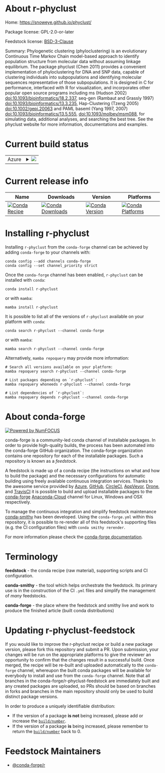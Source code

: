 About r-phyclust
================

Home: https://snoweye.github.io/phyclust/

Package license: GPL-2.0-or-later

Feedstock license: [BSD-3-Clause](https://github.com/conda-forge/r-phyclust-feedstock/blob/main/LICENSE.txt)

Summary: Phylogenetic clustering (phyloclustering) is an evolutionary Continuous Time Markov Chain model-based approach to identify population structure from molecular data without assuming linkage equilibrium. The package phyclust (Chen 2011) provides a convenient implementation of phyloclustering for DNA and SNP data, capable of clustering individuals into subpopulations and identifying molecular sequences representative of those subpopulations. It is designed in C for performance, interfaced with R for visualization, and incorporates other popular open source programs including ms (Hudson 2002) <doi:10.1093/bioinformatics/18.2.337>, seq-gen (Rambaut and Grassly 1997) <doi:10.1093/bioinformatics/13.3.235>, Hap-Clustering (Tzeng 2005) <doi:10.1002/gepi.20063> and PAML baseml (Yang 1997, 2007) <doi:10.1093/bioinformatics/13.5.555>, <doi:10.1093/molbev/msm088>, for simulating data, additional analyses, and searching the best tree. See the phyclust website for more information, documentations and examples.

Current build status
====================


<table>
    
  <tr>
    <td>Azure</td>
    <td>
      <details>
        <summary>
          <a href="https://dev.azure.com/conda-forge/feedstock-builds/_build/latest?definitionId=12983&branchName=main">
            <img src="https://dev.azure.com/conda-forge/feedstock-builds/_apis/build/status/r-phyclust-feedstock?branchName=main">
          </a>
        </summary>
        <table>
          <thead><tr><th>Variant</th><th>Status</th></tr></thead>
          <tbody><tr>
              <td>linux_64_r_base4.1</td>
              <td>
                <a href="https://dev.azure.com/conda-forge/feedstock-builds/_build/latest?definitionId=12983&branchName=main">
                  <img src="https://dev.azure.com/conda-forge/feedstock-builds/_apis/build/status/r-phyclust-feedstock?branchName=main&jobName=linux&configuration=linux_64_r_base4.1" alt="variant">
                </a>
              </td>
            </tr><tr>
              <td>linux_64_r_base4.2</td>
              <td>
                <a href="https://dev.azure.com/conda-forge/feedstock-builds/_build/latest?definitionId=12983&branchName=main">
                  <img src="https://dev.azure.com/conda-forge/feedstock-builds/_apis/build/status/r-phyclust-feedstock?branchName=main&jobName=linux&configuration=linux_64_r_base4.2" alt="variant">
                </a>
              </td>
            </tr><tr>
              <td>osx_64_r_base4.1</td>
              <td>
                <a href="https://dev.azure.com/conda-forge/feedstock-builds/_build/latest?definitionId=12983&branchName=main">
                  <img src="https://dev.azure.com/conda-forge/feedstock-builds/_apis/build/status/r-phyclust-feedstock?branchName=main&jobName=osx&configuration=osx_64_r_base4.1" alt="variant">
                </a>
              </td>
            </tr><tr>
              <td>osx_64_r_base4.2</td>
              <td>
                <a href="https://dev.azure.com/conda-forge/feedstock-builds/_build/latest?definitionId=12983&branchName=main">
                  <img src="https://dev.azure.com/conda-forge/feedstock-builds/_apis/build/status/r-phyclust-feedstock?branchName=main&jobName=osx&configuration=osx_64_r_base4.2" alt="variant">
                </a>
              </td>
            </tr><tr>
              <td>win_64</td>
              <td>
                <a href="https://dev.azure.com/conda-forge/feedstock-builds/_build/latest?definitionId=12983&branchName=main">
                  <img src="https://dev.azure.com/conda-forge/feedstock-builds/_apis/build/status/r-phyclust-feedstock?branchName=main&jobName=win&configuration=win_64_" alt="variant">
                </a>
              </td>
            </tr>
          </tbody>
        </table>
      </details>
    </td>
  </tr>
</table>

Current release info
====================

| Name | Downloads | Version | Platforms |
| --- | --- | --- | --- |
| [![Conda Recipe](https://img.shields.io/badge/recipe-r--phyclust-green.svg)](https://anaconda.org/conda-forge/r-phyclust) | [![Conda Downloads](https://img.shields.io/conda/dn/conda-forge/r-phyclust.svg)](https://anaconda.org/conda-forge/r-phyclust) | [![Conda Version](https://img.shields.io/conda/vn/conda-forge/r-phyclust.svg)](https://anaconda.org/conda-forge/r-phyclust) | [![Conda Platforms](https://img.shields.io/conda/pn/conda-forge/r-phyclust.svg)](https://anaconda.org/conda-forge/r-phyclust) |

Installing r-phyclust
=====================

Installing `r-phyclust` from the `conda-forge` channel can be achieved by adding `conda-forge` to your channels with:

```
conda config --add channels conda-forge
conda config --set channel_priority strict
```

Once the `conda-forge` channel has been enabled, `r-phyclust` can be installed with `conda`:

```
conda install r-phyclust
```

or with `mamba`:

```
mamba install r-phyclust
```

It is possible to list all of the versions of `r-phyclust` available on your platform with `conda`:

```
conda search r-phyclust --channel conda-forge
```

or with `mamba`:

```
mamba search r-phyclust --channel conda-forge
```

Alternatively, `mamba repoquery` may provide more information:

```
# Search all versions available on your platform:
mamba repoquery search r-phyclust --channel conda-forge

# List packages depending on `r-phyclust`:
mamba repoquery whoneeds r-phyclust --channel conda-forge

# List dependencies of `r-phyclust`:
mamba repoquery depends r-phyclust --channel conda-forge
```


About conda-forge
=================

[![Powered by
NumFOCUS](https://img.shields.io/badge/powered%20by-NumFOCUS-orange.svg?style=flat&colorA=E1523D&colorB=007D8A)](https://numfocus.org)

conda-forge is a community-led conda channel of installable packages.
In order to provide high-quality builds, the process has been automated into the
conda-forge GitHub organization. The conda-forge organization contains one repository
for each of the installable packages. Such a repository is known as a *feedstock*.

A feedstock is made up of a conda recipe (the instructions on what and how to build
the package) and the necessary configurations for automatic building using freely
available continuous integration services. Thanks to the awesome service provided by
[Azure](https://azure.microsoft.com/en-us/services/devops/), [GitHub](https://github.com/),
[CircleCI](https://circleci.com/), [AppVeyor](https://www.appveyor.com/),
[Drone](https://cloud.drone.io/welcome), and [TravisCI](https://travis-ci.com/)
it is possible to build and upload installable packages to the
[conda-forge](https://anaconda.org/conda-forge) [Anaconda-Cloud](https://anaconda.org/)
channel for Linux, Windows and OSX respectively.

To manage the continuous integration and simplify feedstock maintenance
[conda-smithy](https://github.com/conda-forge/conda-smithy) has been developed.
Using the ``conda-forge.yml`` within this repository, it is possible to re-render all of
this feedstock's supporting files (e.g. the CI configuration files) with ``conda smithy rerender``.

For more information please check the [conda-forge documentation](https://conda-forge.org/docs/).

Terminology
===========

**feedstock** - the conda recipe (raw material), supporting scripts and CI configuration.

**conda-smithy** - the tool which helps orchestrate the feedstock.
                   Its primary use is in the construction of the CI ``.yml`` files
                   and simplify the management of *many* feedstocks.

**conda-forge** - the place where the feedstock and smithy live and work to
                  produce the finished article (built conda distributions)


Updating r-phyclust-feedstock
=============================

If you would like to improve the r-phyclust recipe or build a new
package version, please fork this repository and submit a PR. Upon submission,
your changes will be run on the appropriate platforms to give the reviewer an
opportunity to confirm that the changes result in a successful build. Once
merged, the recipe will be re-built and uploaded automatically to the
`conda-forge` channel, whereupon the built conda packages will be available for
everybody to install and use from the `conda-forge` channel.
Note that all branches in the conda-forge/r-phyclust-feedstock are
immediately built and any created packages are uploaded, so PRs should be based
on branches in forks and branches in the main repository should only be used to
build distinct package versions.

In order to produce a uniquely identifiable distribution:
 * If the version of a package **is not** being increased, please add or increase
   the [``build/number``](https://docs.conda.io/projects/conda-build/en/latest/resources/define-metadata.html#build-number-and-string).
 * If the version of a package **is** being increased, please remember to return
   the [``build/number``](https://docs.conda.io/projects/conda-build/en/latest/resources/define-metadata.html#build-number-and-string)
   back to 0.

Feedstock Maintainers
=====================

* [@conda-forge/r](https://github.com/conda-forge/r/)

